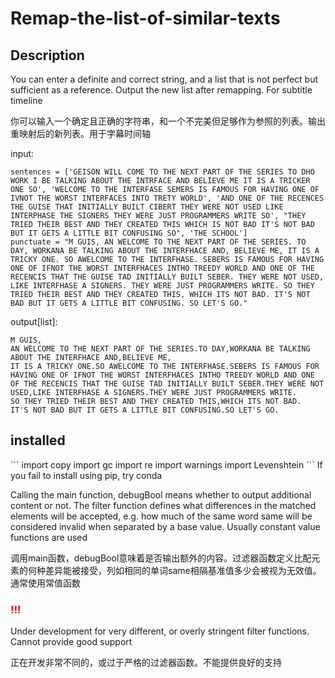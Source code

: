 # Remap-the-list-of-similar-texts
<h2>Description</h2>
You can enter a definite and correct string, and a list that is not perfect but sufficient as a reference. Output the new list after remapping. For subtitle timeline 

你可以输入一个确定且正确的字符串，和一个不完美但足够作为参照的列表。输出重映射后的新列表。用于字幕时间轴 

input:
```
sentences = ['GEISON WILL COME TO THE NEXT PART OF THE SERIES TO DHO WORK I BE TALKING ABOUT THE INTRFACE AND BELIEVE ME IT IS A TRICKER ONE SO', 'WELCOME TO THE INTERFASE SEMERS IS FAMOUS FOR HAVING ONE OF IVNOT THE WORST INTERFACES INTO TRETY WORLD', 'AND ONE OF THE RECENCES THE GUISE THAT INITIALLY BUILT CIBERT THEY WERE NOT USED LIKE INTERPHASE THE SIGNERS THEY WERE JUST PROGRAMMERS WRITE SO', "THEY TRIED THEIR BEST AND THEY CREATED THIS WHICH IS NOT BAD IT'S NOT BAD BUT IT GETS A LITTLE BIT CONFUSING SO", 'THE SCHOOL']
punctuate = "M GUIS, AN WELCOME TO THE NEXT PART OF THE SERIES. TO DAY, WORKANA BE TALKING ABOUT THE INTERFHACE AND, BELIEVE ME, IT IS A TRICKY ONE. SO AWELCOME TO THE INTERFHASE. SEBERS IS FAMOUS FOR HAVING ONE OF IFNOT THE WORST INTERFHACES INTHO TREEDY WORLD AND ONE OF THE RECENCIS THAT THE GUISE TAD INITIALLY BUILT SEBER. THEY WERE NOT USED, LIKE INTERFHASE A SIGNERS. THEY WERE JUST PROGRAMMERS WRITE. SO THEY TRIED THEIR BEST AND THEY CREATED THIS, WHICH ITS NOT BAD. IT'S NOT BAD BUT IT GETS A LITTLE BIT CONFUSING. SO LET'S GO."
```

output[list]:
```
M GUIS,
AN WELCOME TO THE NEXT PART OF THE SERIES.TO DAY,WORKANA BE TALKING ABOUT THE INTERFHACE AND,BELIEVE ME,
IT IS A TRICKY ONE.SO AWELCOME TO THE INTERFHASE.SEBERS IS FAMOUS FOR HAVING ONE OF IFNOT THE WORST INTERFHACES INTHO TREEDY WORLD AND ONE OF THE RECENCIS THAT THE GUISE TAD INITIALLY BUILT SEBER.THEY WERE NOT USED,LIKE INTERFHASE A SIGNERS.THEY WERE JUST PROGRAMMERS WRITE.
SO THEY TRIED THEIR BEST AND THEY CREATED THIS,WHICH ITS NOT BAD.
IT'S NOT BAD BUT IT GETS A LITTLE BIT CONFUSING.SO LET'S GO.
```

<h2>installed </h2>
```
import copy
import gc
import re
import warnings
import Levenshtein
```
If you fail to install using pip, try conda

Calling the main function, debugBool means whether to output additional content or not. The filter function defines what differences in the matched elements will be accepted, e.g. how much of the same word same will be considered invalid when separated by a base value. Usually constant value functions are used

调用main函数，debugBool意味着是否输出额外的内容。过滤器函数定义比配元素的何种差异能被接受，列如相同的单词same相隔基准值多少会被视为无效值。通常使用常值函数

<h3 style="color:red">!!!</h3>
Under development for very different, or overly stringent filter functions. Cannot provide good support

正在开发非常不同的，或过于严格的过滤器函数。不能提供良好的支持
